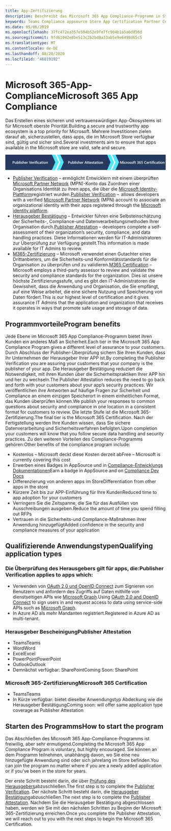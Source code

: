 ```yaml
---
title: App-Zertifizierung
description: Beschreibt das Microsoft 365 App Compliance-Programm in Store-Apps
keywords: Teams Compliance appsource Store App Certification Partner Center
ms.date: 05/06/2019
ms.openlocfilehash: 37fc472ea357e594b52e9fe7fc904b1a5a6d856d
ms.sourcegitcommit: 9fd61042e8be513c2b2bd8a33ab5e9e6498d65c5
ms.translationtype: MT
ms.contentlocale: de-DE
ms.lasthandoff: 08/20/2020
ms.locfileid: "46819192"
---
```

# <a name="microsoft-365-app-compliance"></a><span data-ttu-id="f8c6f-104">Microsoft 365-App-Compliance</span><span class="sxs-lookup"><span data-stu-id="f8c6f-104">Microsoft 365 App Compliance</span></span> 

<span data-ttu-id="f8c6f-105">Das Erstellen eines sicheren und vertrauenswürdigen App-Ökosystems ist für Microsoft oberste Priorität.</span><span class="sxs-lookup"><span data-stu-id="f8c6f-105">Building a secure and trustworthy app ecosystem is a top priority for Microsoft.</span></span> <span data-ttu-id="f8c6f-106">Mehrere Investitionen zielen darauf ab, sicherzustellen, dass apps, die im Microsoft Store verfügbar sind, gültig und sicher sind.</span><span class="sxs-lookup"><span data-stu-id="f8c6f-106">Several investments aim to ensure that apps available in the Microsoft store are valid, safe and secure.</span></span> 

  ![3-stufiger Ansatz für die APP-Compliance](../../../../assets/images/Three_Tiers.png) 

-   <span data-ttu-id="f8c6f-108">[Publisher Verification](https://docs.microsoft.com/azure/active-directory/develop/publisher-verification-overview)  – ermöglicht Entwicklern mit einem überprüften [Microsoft Partner Network](https://partner.microsoft.com/membership) (MPN)-Konto das Zuordnen einer Organisations Identität zu ihren apps, die über die [Microsoft Identity-Plattform](https://docs.microsoft.com/azure/active-directory/develop/)registriert wurden.</span><span class="sxs-lookup"><span data-stu-id="f8c6f-108">[Publisher Verification](https://docs.microsoft.com/azure/active-directory/develop/publisher-verification-overview)  –  allows developers with a verified [Microsoft Partner Network](https://partner.microsoft.com/membership) (MPN) account to associate an organizational identity with their apps registered through the [Microsoft identity platform](https://docs.microsoft.com/azure/active-directory/develop/).</span></span>
-   <span data-ttu-id="f8c6f-109">[Herausgeber Bestätigung](https://docs.microsoft.com/microsoft-365-app-certification/docs/enterprise-app-attestation-guide) – Entwickler führen eine Selbsteinschätzung der Sicherheits-, Compliance-und Datenverarbeitungsmethoden Ihrer Organisation durch.</span><span class="sxs-lookup"><span data-stu-id="f8c6f-109">[Publisher Attestation](https://docs.microsoft.com/microsoft-365-app-certification/docs/enterprise-app-attestation-guide) – developers complete a self-assessment of their organization’s security, compliance, and data handling practices.</span></span> <span data-ttu-id="f8c6f-110">Diese Informationen werden für IT-Administratoren zur Überprüfung zur Verfügung gestellt.</span><span class="sxs-lookup"><span data-stu-id="f8c6f-110">This information is made available for IT Admins to review.</span></span> 
-   <span data-ttu-id="f8c6f-111">[M365-Zertifizierung](https://docs.microsoft.com/microsoft-365-app-certification/docs/enterprise-app-certification-guide) – Microsoft verwendet einen Gutachter eines Drittanbieters, um die Sicherheits-und Konformitätsstandards für die Organisation zu überprüfen und zu validieren.</span><span class="sxs-lookup"><span data-stu-id="f8c6f-111">[M365 Certification](https://docs.microsoft.com/microsoft-365-app-certification/docs/enterprise-app-certification-guide) – Microsoft employs a third-party assessor to review and validate the security and compliance standards for the organization.</span></span> <span data-ttu-id="f8c6f-112">Dies ist unsere höchste Zertifizierungsstufe, und es gibt den IT-Administratoren die Gewissheit, dass die Anwendung und Organisation, die Sie empfängt, auf eine Weise arbeitet, die eine sichere Nutzung und Speicherung von Daten fördert.</span><span class="sxs-lookup"><span data-stu-id="f8c6f-112">This is our highest level of certification and it gives assurance IT Admins that the application and organization that receives it operates in ways that promote safe usage and storage of data.</span></span>


## <a name="program-benefits"></a><span data-ttu-id="f8c6f-113">Programmvorteile</span><span class="sxs-lookup"><span data-stu-id="f8c6f-113">Program benefits</span></span>

<span data-ttu-id="f8c6f-114">Jede Ebene im Microsoft 365 App Compliance-Programm bietet ihren Kunden ein anderes Maß an Sicherheit.</span><span class="sxs-lookup"><span data-stu-id="f8c6f-114">Each tier in the Microsoft 365 App Compliance Program gives a different level of assurance to your customers.</span></span> <span data-ttu-id="f8c6f-115">Durch Abschluss der Publisher-Überprüfung sichern Sie Ihren Kunden, dass Ihr Unternehmen der Herausgeber Ihrer APP ist.</span><span class="sxs-lookup"><span data-stu-id="f8c6f-115">By completing the Publisher Verification you are assuring your customers that your company is the publisher of your app.</span></span> <span data-ttu-id="f8c6f-116">Die Herausgeber Bestätigung reduziert die Notwendigkeit, mit ihren Kunden über die Sicherheitspraktiken Ihrer APP hin und her zu wechseln.</span><span class="sxs-lookup"><span data-stu-id="f8c6f-116">The Publisher Attestation reduces the need to go back and forth with your customers about your app’s security practices.</span></span> <span data-ttu-id="f8c6f-117">Wir veröffentlichen ihre Antworten auf häufige Fragen zur Sicherheit und Compliance an einem einzigen Speicherort in einem einheitlichen Format, das Kunden überprüfen können.</span><span class="sxs-lookup"><span data-stu-id="f8c6f-117">We publish your responses to common questions about security and compliance in one location in a consistent format for customers to review.</span></span> <span data-ttu-id="f8c6f-118">Die letzte Stufe ist die Microsoft 365-Zertifizierung.</span><span class="sxs-lookup"><span data-stu-id="f8c6f-118">The final tier is the Microsoft 365 Certification.</span></span> <span data-ttu-id="f8c6f-119">Nach der Fertigstellung werden Ihre Kunden wissen, dass Sie sichere Datenverarbeitung und Sicherheitsverfahren befolgten.</span><span class="sxs-lookup"><span data-stu-id="f8c6f-119">Upon completion your customers will know that you follow secure data handling and security practices.</span></span> <span data-ttu-id="f8c6f-120">Zu den weiteren Vorteilen des Compliance-Programms gehören:</span><span class="sxs-lookup"><span data-stu-id="f8c6f-120">Other benefits of the compliance program include:</span></span>
-   <span data-ttu-id="f8c6f-121">Kostenlos – Microsoft deckt diese Kosten derzeit ab</span><span class="sxs-lookup"><span data-stu-id="f8c6f-121">Free – Microsoft is currently covering this cost</span></span>
-   <span data-ttu-id="f8c6f-122">Erwerben eines Badges in AppSource und in [Compliance-Entwicklungs Dokumentationen](https://docs.microsoft.com/microsoft-365-app-certification/teams/teams-apps)</span><span class="sxs-lookup"><span data-stu-id="f8c6f-122">Earn a badge in AppSource and on [Compliance Dev Docs](https://docs.microsoft.com/microsoft-365-app-certification/teams/teams-apps)</span></span>
-   <span data-ttu-id="f8c6f-123">Differenzierung von anderen apps im Store</span><span class="sxs-lookup"><span data-stu-id="f8c6f-123">Differentiation from other apps in the store</span></span>
-   <span data-ttu-id="f8c6f-124">Kürzere Zeit bis zur APP-Einführung für Ihre Kunden</span><span class="sxs-lookup"><span data-stu-id="f8c6f-124">Reduced time to app adoption for your customers</span></span>
-   <span data-ttu-id="f8c6f-125">Verringern Sie die Zeitspanne, die Sie für das Ausfüllen von Ausschreibungen ausgeben.</span><span class="sxs-lookup"><span data-stu-id="f8c6f-125">Reduce the amount of time you spend filling out RFPs</span></span>
-   <span data-ttu-id="f8c6f-126">Vertrauen in die Sicherheits-und Compliance-Maßnahmen ihrer Anwendung hinzugefügt</span><span class="sxs-lookup"><span data-stu-id="f8c6f-126">Added confidence in the security and compliance measures of your application</span></span>

## <a name="qualifying-application-types"></a><span data-ttu-id="f8c6f-127">Qualifizierende Anwendungstypen</span><span class="sxs-lookup"><span data-stu-id="f8c6f-127">Qualifying application types</span></span> 
### <a name="publisher-verification-applies-to-apps-which"></a><span data-ttu-id="f8c6f-128">Die Überprüfung des Herausgebers gilt für apps, die:</span><span class="sxs-lookup"><span data-stu-id="f8c6f-128">Publisher Verification applies to apps which:</span></span> 
- <span data-ttu-id="f8c6f-129">Verwenden von [OAuth 2,0 und OpenID Connect](https://docs.microsoft.com/azure/active-directory/develop/active-directory-v2-protocols) zum Signieren von Benutzern und anfordern des Zugriffs auf Daten mithilfe von dienstseitigen APIs wie [Microsoft Graph](https://developer.microsoft.com/graph/).</span><span class="sxs-lookup"><span data-stu-id="f8c6f-129">Using [OAuth 2.0 and OpenID Connect](https://docs.microsoft.com/azure/active-directory/develop/active-directory-v2-protocols) to sign users in and request access to data using service-side APIs such as [Microsoft Graph](https://developer.microsoft.com/graph/).</span></span> 
- <span data-ttu-id="f8c6f-130">In Azure AD als mehr Mandanten registriert.</span><span class="sxs-lookup"><span data-stu-id="f8c6f-130">Registered in Azure AD as multi-tenant.</span></span> 

### <a name="publisher-attestation"></a><span data-ttu-id="f8c6f-131">Herausgeber Bescheinigung</span><span class="sxs-lookup"><span data-stu-id="f8c6f-131">Publisher Attestation</span></span>
-   <span data-ttu-id="f8c6f-132">Teams</span><span class="sxs-lookup"><span data-stu-id="f8c6f-132">Teams</span></span>
-   <span data-ttu-id="f8c6f-133">Word</span><span class="sxs-lookup"><span data-stu-id="f8c6f-133">Word</span></span>
-   <span data-ttu-id="f8c6f-134">Excel</span><span class="sxs-lookup"><span data-stu-id="f8c6f-134">Excel</span></span>
-   <span data-ttu-id="f8c6f-135">PowerPoint</span><span class="sxs-lookup"><span data-stu-id="f8c6f-135">PowerPoint</span></span>
-   <span data-ttu-id="f8c6f-136">Outlook</span><span class="sxs-lookup"><span data-stu-id="f8c6f-136">Outlook</span></span>
- <span data-ttu-id="f8c6f-137">Demnächst verfügbar: SharePoint</span><span class="sxs-lookup"><span data-stu-id="f8c6f-137">Coming Soon: SharePoint</span></span>

### <a name="microsoft-365-certification"></a><span data-ttu-id="f8c6f-138">Microsoft 365-Zertifizierung</span><span class="sxs-lookup"><span data-stu-id="f8c6f-138">Microsoft 365 Certification</span></span>
-   <span data-ttu-id="f8c6f-139">Teams</span><span class="sxs-lookup"><span data-stu-id="f8c6f-139">Teams</span></span>
-   <span data-ttu-id="f8c6f-140">In Kürze verfügbar: bietet dieselbe Anwendungstyp Abdeckung wie die Herausgeber Bestätigung</span><span class="sxs-lookup"><span data-stu-id="f8c6f-140">Coming soon: will offer same application type coverage as Publisher Attestation</span></span>

## <a name="how-to-start-the-program"></a><span data-ttu-id="f8c6f-141">Starten des Programms</span><span class="sxs-lookup"><span data-stu-id="f8c6f-141">How to start the program</span></span>

<span data-ttu-id="f8c6f-142">Das Abschließen des Microsoft 365 App-Compliance-Programms ist freiwillig, aber sehr ermutigend.</span><span class="sxs-lookup"><span data-stu-id="f8c6f-142">Completing the Microsoft 365 App Compliance Program is voluntary, but highly encouraged.</span></span> <span data-ttu-id="f8c6f-143">Sie können an dem Programm teilnehmen, unabhängig davon, wo Sie eine neu hinzugefügte Anwendung sind oder sich jahrelang im Store befinden.</span><span class="sxs-lookup"><span data-stu-id="f8c6f-143">You can join the program no matter where if you are a newly added application or if you’ve been in the store for years.</span></span> 

<span data-ttu-id="f8c6f-144">Der erste Schritt besteht darin, die über [Prüfung des Herausgebers](https://docs.microsoft.com/azure/active-directory/develop/publisher-verification-overview)abzuschließen.</span><span class="sxs-lookup"><span data-stu-id="f8c6f-144">The first step is to complete the [Publisher Verification](https://docs.microsoft.com/azure/active-directory/develop/publisher-verification-overview).</span></span> <span data-ttu-id="f8c6f-145">Der nächste Schritt besteht darin, die [Herausgeber Bestätigung](https://docs.microsoft.com/microsoft-365-app-certification/docs/attestation)abzuschließen.</span><span class="sxs-lookup"><span data-stu-id="f8c6f-145">The next step is to complete the [Publisher Attestation](https://docs.microsoft.com/microsoft-365-app-certification/docs/attestation).</span></span> <span data-ttu-id="f8c6f-146">Nachdem Sie die Herausgeber Bestätigung abgeschlossen haben, werden wir Sie mit den nächsten Schritten zu Beginn der Microsoft 365-Zertifizierung erreichen.</span><span class="sxs-lookup"><span data-stu-id="f8c6f-146">Once you complete the Publisher Attestation, we will reach out to you with the next steps to begin the Microsoft 365 Certification.</span></span>
